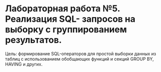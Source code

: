 # Лабораторная работа №5. Реализация SQL- запросов на выборку с группированием результатов.

Цель: формирование SQL-операторов для простой выборки данных из таблиц с использованием обобщающих функций и секций GROUP BY, HAVING и других.
